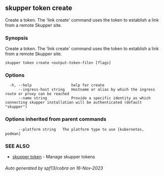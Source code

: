 ## skupper token create

Create a token.  The 'link create' command uses the token to establish a link from a remote Skupper site.

### Synopsis

Create a token.  The 'link create' command uses the token to establish a link from a remote Skupper site.

```
skupper token create <output-token-file> [flags]
```

### Options

```
  -h, --help                  help for create
      --ingress-host string   Hostname or alias by which the ingress route or proxy can be reached
      --name string           Provide a specific identity as which connecting skupper installation will be authenticated (default "skupper")
```

### Options inherited from parent commands

```
      --platform string   The platform type to use [kubernetes, podman]
```

### SEE ALSO

* [skupper token](skupper_token.md)	 - Manage skupper tokens

###### Auto generated by spf13/cobra on 16-Nov-2023
